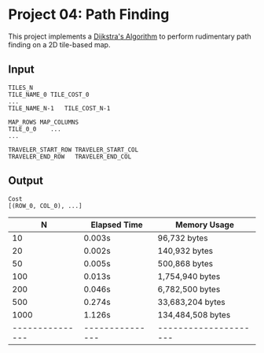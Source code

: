 Project 04: Path Finding
========================

This project implements a [Dijkstra's Algorithm] to perform rudimentary path
finding on a 2D tile-based map.

[Dijkstra's Algorithm]: https://en.wikipedia.org/wiki/Dijkstra%27s_algorithm


Input
-----

    TILES_N
    TILE_NAME_0	TILE_COST_0
    ...
    TILE_NAME_N-1	TILE_COST_N-1

    MAP_ROWS MAP_COLUMNS
    TILE_0_0    ...
    ...

    TRAVELER_START_ROW TRAVELER_START_COL
    TRAVELER_END_ROW   TRAVELER_END_COL

Output
------

    Cost
    [(ROW_0, COL_0), ...]

| N             | Elapsed Time  | Memory Usage        |
|---------------|---------------|---------------------|
| 10            | 0.003s        | 96,732 bytes        |
| 20            | 0.002s        | 140,932 bytes       |
| 50            | 0.005s        | 500,868 bytes       |
| 100           | 0.013s        | 1,754,940 bytes     |
| 200           | 0.046s        | 6,782,500 bytes     |
| 500           | 0.274s        | 33,683,204 bytes    |
| 1000          | 1.126s        | 134,484,508 bytes   |
|---------------|---------------|---------------------|

